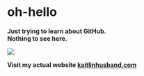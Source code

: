 # oh-hello

<strong> Just trying to learn about GitHub. <br> Nothing to see here.<strong>

<img src="https://68.media.tumblr.com/5e48652fe3ec624af2cbdb24ed2114f4/tumblr_o7el0pMfVx1sneriao1_500.gif">

Visit my actual website <a href="kaitlinhusband.com"> kaitlinhusband.com</a>
